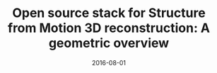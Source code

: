 ---
title: "Open source stack for Structure from Motion 3D reconstruction: A geometric overview"
collection: publications
permalink: /publication/2016-opensource-sfm
date: 2016-08-01
venue: '2016 6th International Annual Engineering Seminar (InAES)'
link: 'https://ieeexplore.ieee.org/abstract/document/7821933'
github: 'https://github.com/danylaksono/cloudsfm'
citation: 'Djurdjani, Dany Laksono. 2016. &quot;Open source stack for Structure from Motion 3D reconstruction: A geometric overview.&quot; <i>2016 6th International Annual Engineering Seminar (InAES)</i>  pp. 196-201, doi: 10.1109/INAES.2016.7821933.'
---